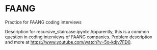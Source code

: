 # FAANG
Practice for FAANG coding interviews  

Description for recursive_staircase.ipynb:
Apparently, this is a common question in coding interviews of FAANG companies.
Problem description and more at https://www.youtube.com/watch?v=5o-kdjv7FD0.
